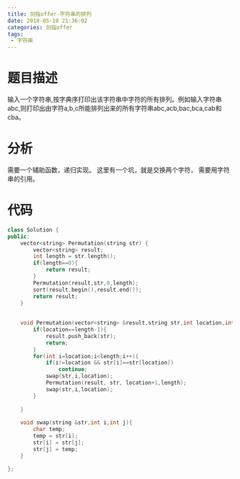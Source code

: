 ```yaml
---
title: 剑指offer-字符串的排列
date: 2018-05-10 21:36:02
categories: 剑指offer
tags: 
 - 字符串
---
```


# 题目描述
输入一个字符串,按字典序打印出该字符串中字符的所有排列。例如输入字符串abc,则打印出由字符a,b,c所能排列出来的所有字符串abc,acb,bac,bca,cab和cba。

<!--more-->

# 分析
需要一个辅助函数，递归实现。
这里有一个坑，就是交换两个字符，
需要用字符串的引用。

# 代码
```C++
class Solution {
public:
    vector<string> Permutation(string str) {
        vector<string> result;
        int length = str.length();
        if(length==0){
            return result;
        }
        Permutation(result,str,0,length);
        sort(result.begin(),result.end());
        return result;
    }
    
    
    void Permutation(vector<string> &result,string str,int location,int length){
        if(location==length-1){
            result.push_back(str);
            return;
        }
        for(int i=location;i<length;i++){
            if(i!=location && str[i]==str[location])
                continue;
            swap(str,i,location);
            Permutation(result, str, location+1,length);
            swap(str,i,location);
        }
        
    }
    
    void swap(string &str,int i,int j){
        char temp;
        temp = str[i];
        str[i] = str[j];
        str[j] = temp;
    }

};
```